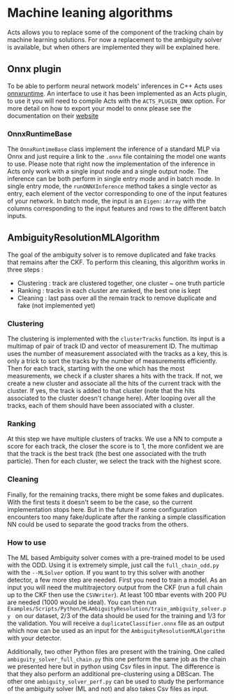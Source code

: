 # Machine leaning algorithms

Acts allows you to replace some of the component of the tracking chain by machine learning solutions. For now a replacement to the ambiguity solver is available, but when others are implemented they will be explained here.  


## Onnx plugin

To be able to perform neural network models' inferences in C++ Acts uses [onnxruntime](https://onnxruntime.ai/). An interface to use it has been implemented as an Acts plugin, to use it you will need to compile Acts with the `ACTS_PLUGIN_ONNX` option. For more detail on how to export your model to onnx please see the documentation on their [website](https://onnxruntime.ai/docs/) 

### OnnxRuntimeBase

The `OnnxRuntimeBase` class implement the inference of a standard MLP via Onnx and just require a link to the `.onnx` file containing the model one wants to use. Please note that right now the implementation of the inference in Acts only work with a single input node and a single output node. The inference can be both perform in single entry mode and in batch mode. In single entry mode, the `runONNXInference` method takes a single vector as entry, each element of the vector corresponding to one of the input features of your network. In batch mode, the input is an `Eigen::Array` with the columns corresponding to the input features and rows to the different batch inputs.

## AmbiguityResolutionMLAlgorithm

The goal of the ambiguity solver is to remove duplicated and fake tracks that remains after the CKF. To perform this cleaning, this algorithm works in three steps :

- Clustering : track are clustered together, one cluster ~ one truth particle
- Ranking : tracks in each cluster are ranked, the best one is kept 
- Cleaning : last pass over all the remain track to remove duplicate and fake (not implemented yet)

### Clustering

The clustering is implemented with the `clusterTracks` function. Its input is a multimap of pair of track ID and vector of measurement ID. The multimap uses the number of measurement associated with the tracks as a key, this is only a trick to sort the tracks by the number of measurements efficiently. Then for each track, starting with the one which has the most measurements, we check if a cluster shares a hits with the track. If not, we create a new cluster and associate all the hits of the current track with the cluster. If yes, the track is added to that cluster (note that the hits associated to the cluster doesn't change here). After looping over all the tracks, each of them should have been associated with a cluster.   

### Ranking

At this step we have multiple clusters of tracks. We use a NN to compute a score for each track, the closer the score is to 1, the more confident we are that the track is the best track (the best one associated with the truth particle). Then for each cluster, we select the track with the highest score.

### Cleaning

Finally, for the remaining tracks, there might be some fakes and duplicates. With the first tests it doesn't seem to be the case, so the current implementation stops here. But in the future if some configuration encounters too many fake/duplicate after the ranking a simple classification NN could be used to separate the good tracks from the others. 

### How to use 

The ML based Ambiguity solver comes with a pre-trained model to be used with the ODD. Using it is extremely simple, just call the `full_chain_odd.py` with the `--MLSolver` option. If you want to try this solver with another detector, a few more step are needed. First you need to train a model. As an input you will need the multitrajectory output from the CKF (run a full chain up to the CKF then use the `CSVWriter`). At least 100 ttbar events with 200 PU are needed (1000 would be ideal). You can then run `Examples/Scripts/Python/MLAmbiguityResolution/train_ambiguity_solver.py ` on our dataset, 2/3 of the data should be used for the training and 1/3 for the validation. You will receive a `duplicateClassifier.onnx` file as an output which now can be used as an input for the `AmbiguityResolutionMLAlgorithm` with your detector.

Additionally, two other Python files are present with the training. One called `ambiguity_solver_full_chain.py` this one perform the same job as the chain we presented here but in python using Csv files in input. The difference is that they also perform an additional pre-clustering using a DBScan. The other one `ambiguity_solver_perf.py` can be used to study the performance of the ambiguity solver (ML and not) and also takes Csv files as input.